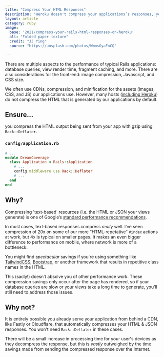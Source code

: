 ```yaml
---
title: "Compress Your HTML Responses"
description: "Heroku doesn't compress your applications’s responses, you should."
layout: article
category: ruby
image:
  base: '2021/compress-your-rails-html-responses-on-heroku'
  alt: "Folded paper texture"
  credit: "JJ Ying"
  source: "https://unsplash.com/photos/WmnsGyaFnCQ"

---
```


There are multiple aspects to the performance of typical Rails applications: database queries, view render time, fragment caching, and more. There are also considerations for the front-end: image compression, Javascript, and CSS size.

We often use CDNs, compression, and minification for the assets (images, CSS, and JS) our applications use. However, many hosts ([including Heroku](https://devcenter.heroku.com/articles/compressing-http-messages-with-gzip)) do not compress the HTML that is generated by our applications by default.


## Ensure...

you compress the HTML output being sent from your app with gzip using `Rack::Deflater`.

### `config/application.rb`

```ruby
# ...
module DreamCoverage
  class Application < Rails::Application
    # ...
    config.middleware.use Rack::Deflater
    # ...
  end
end
```


## Why?

Compressing 'text-based' resources (i.e. the HTML or JSON your views generate) is one of Google‘s [standard performance recommendations](https://web.dev/uses-text-compression/).

In most cases, text-based responses compress _really_ well. I’ve seen compression of 20x on some of our more “HTML-repetative” `#index` actions at work, but 4x is typical on smaller pages. It makes an even bigger difference to performance on mobile, where network is more of a bottleneck.

You might find _spectacular_ savings if you're using something like [TailwindCSS](https://tailwindcss.com), [Bootstrap](https://getbootstrap.com), or another framework that results in repetitive class names in the HTML.

This (sadly!) doesn't absolve you of other performance work. These compression savings only occur after the page has rendered, so if your database queries are slow or your views take a long time to generate, you’ll still need to address those issues.


## Why not?

It is entirely possible you already serve your application from behind a CDN, like Fastly or Cloudflare, that automatically compresses your HTML & JSON responses. You won't need `Rack::Deflater` in these cases.

There will be a small increase in processing time for your user's devices as they decompress the response, but this is _vastly_ outweighed by the time savings made from sending the compressed response over the Internet.
